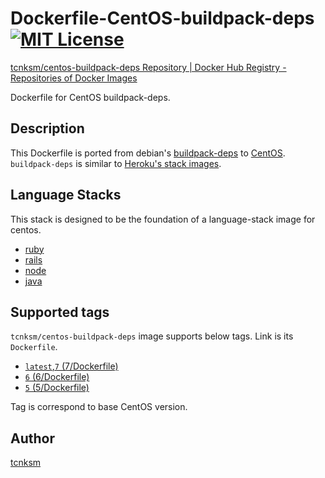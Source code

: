 Dockerfile-CentOS-buildpack-deps [![MIT License](http://img.shields.io/badge/license-MIT-blue.svg?style=flat)](https://github.com/tcnksm/dockerfile-centos-buildpack-deps/blob/master/LICENCE)
====

[tcnksm/centos-buildpack-deps Repository | Docker Hub Registry - Repositories of Docker Images](https://registry.hub.docker.com/u/tcnksm/centos-buildpack-deps/)

Dockerfile for CentOS buildpack-deps.

## Description

This Dockerfile is ported from debian's [buildpack-deps](https://github.com/docker-library/buildpack-deps) to [CentOS](http://www.centos.org/). `buildpack-deps` is similar to [Heroku's stack images](https://github.com/heroku/stack-images/blob/master/bin/cedar.sh).

## Language Stacks

This stack is designed to be the foundation of a language-stack image for centos.

- [ruby](https://github.com/tcnksm/dockerfile-centos-ruby)
- [rails](https://github.com/tcnksm/dockerfile-centos-rails)
- [node](https://github.com/tcnksm/dockerfile-centos-node)
- [java](https://github.com/tcnksm/dockerfile-centos-java)

## Supported tags

`tcnksm/centos-buildpack-deps` image supports below tags. Link is its `Dockerfile`.

- [`latest`,`7` (7/Dockerfile)](https://github.com/tcnksm/dockerfile-centos-buildpack-deps/blob/master/7/Dockerfile)
- [`6` (6/Dockerfile)](https://github.com/tcnksm/dockerfile-centos-buildpack-deps/blob/master/6/Dockerfile)
- [`5` (5/Dockerfile)](https://github.com/tcnksm/dockerfile-centos-buildpack-deps/blob/master/5/Dockerfile)

Tag is correspond to base CentOS version.

## Author

[tcnksm](https://github.com/tcnksm)
